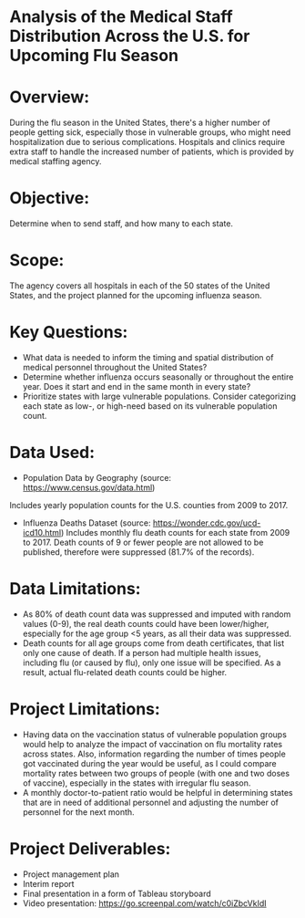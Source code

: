 # Analysis of the Medical Staff Distribution Across the U.S. for Upcoming Flu Season

# Overview: 
During the flu season in the United States, there's a higher number of people getting sick, especially those in vulnerable groups, who might need hospitalization due to serious complications. Hospitals and clinics require extra staff to handle the increased number of patients, which is provided by medical staffing agency.

# Objective: 
Determine when to send staff, and how many to each state.

# Scope: 
The agency covers all hospitals in each of the 50 states of the United States, and the project planned for the upcoming influenza season.

# Key Questions:
- What data is needed to inform the timing and spatial distribution of medical personnel throughout the United States?
- Determine whether influenza occurs seasonally or throughout the entire year. Does it start and end in the same month in every state?
- Prioritize states with large vulnerable populations. Consider categorizing each state as low-, or high-need based on its vulnerable population count.
  
# Data Used:
- Population Data by Geography (source: https://www.census.gov/data.html)

Includes yearly population counts for the U.S. counties from 2009 to 2017.
- Influenza Deaths Dataset (source: https://wonder.cdc.gov/ucd-icd10.html)
Includes monthly flu death counts for each state from 2009 to 2017. Death counts of 9 or fewer people are not allowed to be published, therefore were suppressed (81.7% of the records).
# Data Limitations:
- As 80% of death count data was suppressed and imputed with random values (0-9), the real death counts could have been lower/higher, especially for the age group <5 years, as all their data was suppressed.
- Death counts for all age groups come from death certificates, that list only one cause of death. If a person had multiple health issues, including flu (or caused by flu), only one issue will be specified. As a result, actual flu-related death counts could be higher.

# Project Limitations:
- Having data on the vaccination status of vulnerable population groups would help to analyze the impact of vaccination on flu mortality rates across states. Also, information regarding the number of times people got vaccinated during the year would be useful, as I could compare mortality rates between two groups of people (with one and two doses of vaccine), especially in the states with irregular flu season.
- A monthly doctor-to-patient ratio would be helpful in determining states that are in need of additional personnel and adjusting the number of personnel for the next month.


# Project Deliverables:
- Project management plan
- Interim report
- Final presentation in a form of Tableau storyboard
- Video presentation: https://go.screenpal.com/watch/c0iZbcVkIdI


